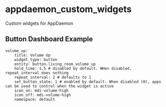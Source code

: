 # appdaemon_custom_widgets
Custom widgets for AppDaemon


## Button Dashboard Example
```
volume_up:
    title: Volume Up
    widget_type: button
    entity: button.living_room_volume_up
    hold_time: 1.5 # disabled by default. WHen disabled, repeat_interval does nothing
    repeat_interval: 2 # defaults to 1
    set_button_state: 1 # enabled by default. When disabled (0), apps can be used to control when the widget is active
    icon_on: mdi-volume-high
    icon_off: mdi-volume-high
    namespace: default
```
